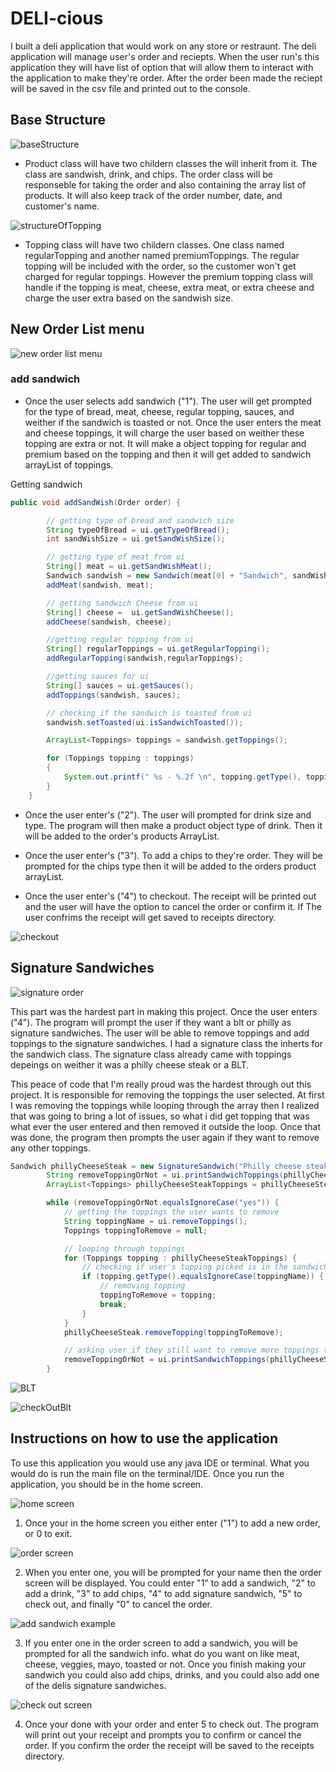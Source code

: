 # DELI-cious
I built a deli application that would work on any store or restraunt. The deli application will manage user's order and reciepts. When the user run's this application they will have list of option that will allow them to interact with the application to make they're order. After the order been made the reciept will be saved in the csv file and printed out to the console.

## Base Structure
![baseStructure](images/baseStructure2.png)

* Product class will have two childern classes the will inherit from it. The class are sandwish, drink, and chips. The order class will be responseble for taking the order and also containing the array list of products. It will also keep track of the order number, date, and customer's name.

![structureOfTopping](images/toppingBaseStructure.png)

* Topping class will have two childern classes. One class named regularTopping and another named premiumToppings. The regular topping will be included with the order, so the customer won't get charged for regular toppings. However the premium topping class will handle if the topping is meat, cheese, extra meat, or extra cheese and charge the user extra based on the sandwish size.

## New Order List menu
![new order list menu](images/newOrderListMenu.png)

### add sandwich
* Once the user selects add sandwich ("1"). The user will get prompted for the type of bread, meat, cheese, regular topping, sauces, and weither if the sandwich is toasted or not. Once the user enters the meat and cheese toppings, it will charge the user based on weither these topping are extra or not. It will make a object topping for regular and premium based on the topping and then it will get added to sandwich arrayList of toppings.

Getting sandwich

```java
public void addSandWish(Order order) {

        // getting type of bread and sandwich size
        String typeOfBread = ui.getTypeOfBread();
        int sandWishSize = ui.getSandWishSize();

        // getting type of meat from ui
        String[] meat = ui.getSandWishMeat();
        Sandwich sandwish = new Sandwich(meat[0] + "Sandwich", sandWishSize, typeOfBread);
        addMeat(sandwish, meat);

        // getting sandwich Cheese from ui
        String[] cheese =  ui.getSandWishCheese();
        addCheese(sandwish, cheese);

        //getting regular topping from ui
        String[] regularToppings = ui.getRegularTopping();
        addRegularTopping(sandwish,regularToppings);

        //getting sauces for ui
        String[] sauces = ui.getSauces();
        addToppings(sandwish, sauces);

        // checking if the sandwich is toasted from ui
        sandwish.setToasted(ui.isSandwichToasted());

        ArrayList<Toppings> toppings = sandwish.getToppings();

        for (Toppings topping : toppings)
        {
            System.out.printf(" %s - %.2f \n", topping.getType(), topping.getPrice());
        }
    }
```

* Once the user enter's ("2"). The user will prompted for drink size and type. The program will then make a product object type of drink. Then it will be added to the order's products ArrayList.

* Once the user enter's ("3"). To add a chips to they're order. They will be prompted for the chips type then it will be added to the orders product arrayList. 

* Once the user enter's ("4") to checkout. The receipt will be printed out and the user will have the option to cancel the order or confirm it. If The user confrims the receipt will get saved to receipts directory.

![checkout](images/checkOut.png)

## Signature Sandwiches

![signature order](images/signatureOrder.png)

This part was the hardest part in making this project. Once the user enters ("4"). The program will prompt the user if they want a blt or philly as signature sandwiches. The user will be able to remove toppings and add toppings to the signature sandwiches. I had a signature class the inherts for the sandwich class. The signature class already came with toppings depeings on weither it was a philly cheese steak or a BLT.

This peace of code that I'm really proud was the hardest through out this project. It is responsible for removing the toppings the user selected. At first I was removing the toppings while looping through the array then I realized that was going to bring a lot of issues, so what i did get topping that was what ever the user entered and then removed it outside the loop. Once that was done, the program then prompts the user again if they want to remove any other toppings.


```Java
Sandwich phillyCheeseSteak = new SignatureSandwich("Philly cheese steak", 8, "White");
        String removeToppingOrNot = ui.printSandwichToppings(phillyCheeseSteak.getToppings());
        ArrayList<Toppings> phillyCheeseSteakToppings = phillyCheeseSteak.getToppings();

        while (removeToppingOrNot.equalsIgnoreCase("yes")) {
            // getting the toppings the user wants to remove
            String toppingName = ui.removeToppings();
            Toppings toppingToRemove = null;

            // looping through toppings
            for (Toppings topping : phillyCheeseSteakToppings) {
                // checking if user's topping picked is in the sandwich topping
                if (topping.getType().equalsIgnoreCase(toppingName)) {
                    // removing topping
                    toppingToRemove = topping;
                    break;
                }
            }
            phillyCheeseSteak.removeTopping(toppingToRemove);

            // asking user if they still want to remove more toppings to break out the loop
            removeToppingOrNot = ui.printSandwichToppings(phillyCheeseSteak.getToppings());
        }
```

![BLT](images/Blt.png)

![checkOutBlt](images/checkOutBlt.png)

## Instructions on how to use the application

To use this application you would use any java IDE or terminal. What you would do is run the main file on the terminal/IDE. Once you run the application, you should be in the home screen.

![home screen](images/homeScreen.png)

1) Once your in the home screen you either enter ("1") to add a new order, or 0 to exit. 

![order screen](images/orderScreen.png)

2) When you enter one, you will be prompted for your name then the order screen will be displayed. You could enter "1" to add a sandwich, "2" to add a drink, "3" to add chips, "4" to add signature sandwich, "5" to check out, and finally "0" to cancel the order.

![add sandwich example](images/addSandwichexample.png)

3) If you enter one in the order screen to add a sandwich, you will be prompted for all the sandwich info. what do you want on like meat, cheese, veggies, mayo, toasted or not. Once you finish making your sandwich you could also add chips, drinks, and you could also add one of the delis signature sandwiches.


![check out screen](images/checkOutScreen.png)

4) Once your done with your order and enter 5 to check out. The program will print out your receipt and prompts you to confirm or cancel the order. If you confirm the order the receipt will be saved to the receipts directory.

